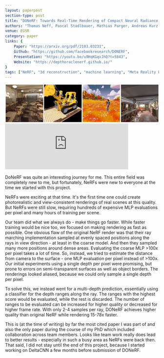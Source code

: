 ```yaml
---
layout: paperpost
section-type: post
title: "DONeRF: Towards Real‐Time Rendering of Compact Neural Radiance Fields using Depth Oracle Networks"
authors: "Thomas Neff, Pascal Stadlbauer, Mathias Parger, Andreas Kurz, Joerg H Mueller, Chakravarty R Alla Chaitanya, Anton Kaplanyan, Markus Steinberger"
venue: EGSR
category: paper
links: {
    Paper: "https://arxiv.org/pdf/2103.03231", 
    Github: "https://github.com/facebookresearch/DONERF",
    Presentation: "https://youtu.be/u9HqKGqvJhQ?t=5843",
    Website: "https://depthoraclenerf.github.io/"
}
tags: ["NeRF", "3d reconstruction", "machine learning", "Meta Reality Labs"]
---
```


<img src="/img/donerf.jpg"/>
<div class="paper-info-header">
    <iframe width="80%" height="auto" class="paper-video" src="https://www.youtube.com/embed/6UE1dMUjN_E?si=_mN48JO4H1QyhrCK" title="YouTube video player" frameborder="0" allow="accelerometer; autoplay; clipboard-write; encrypted-media; gyroscope; picture-in-picture; web-share" allowfullscreen></iframe>
</div>

DoNeRF was quite an interesting journey for me. 
This entire field was completely new to me, but fortunately, NeRFs were new to everyone at the time we started with this project.

NeRFs were exciting at that time. It's the first time one could create photorealistic and view-consistent renderings of real scenes at this quality.
But NeRFs were still slow, requiring hundreds of expensive MLP evaluations per pixel and many hours of training per scene.

Our team did what we always do - make things go faster.
While faster training would be nice too, we focused on making rendering as fast as possible.
One obvious flaw of the original NeRF render was that their ray marching implementation sampled at evenly spaced positions along the rays in view direction - at least in the coarse model. And then they sampled many more positions around dense areas.
Evaluating the coarse MLP >100x per pixel takes a lot of time.
So, instead, we tried to estimate the distance from camera to the surface - one MLP evaluation per pixel instead of >100x.
Our initial experiments using a single depth per pixel were promising, but prone to errors on semi-transparent surfaces as well as object borders. The renderings looked aliased, because we could only sample a single depth per pixel.

To solve this, we instead went for a multi-depth prediction, essentially using a classifier for the depth ranges along the ray.
The ranges with the highest score would be evaluated, while the rest is discarded.
The number of ranges to be evaluated can be increased for higher quality or decreased for higher frame rate.
With only 2-4 samples per ray, DONeRF achieves higher quality than original NeRF while rendering 15-78x faster.

This is (at the time of writing) by far the most cited paper I was part of and also the only paper during the course of my PhD which included collaboration across team members.
Looks like team work really does lead to better results - especially in such a busy area as NeRFs were back then.
That said, I did not stay until the end of this project, because I started working on DeltaCNN a few months before submission of DONeRF.
